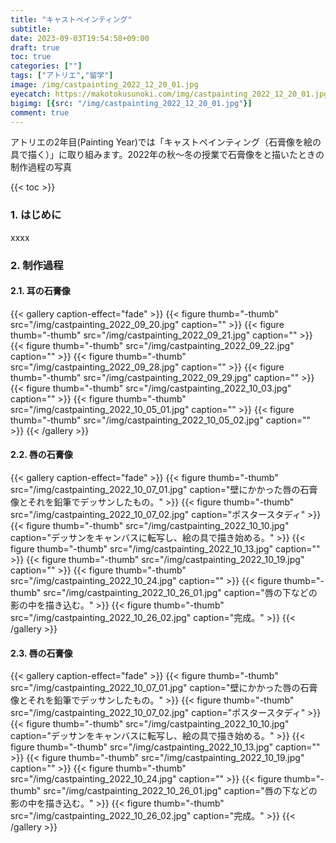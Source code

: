 ```yaml
---
title: "キャストペインティング"
subtitle: 
date: 2023-09-03T19:54:58+09:00
draft: true
toc: true
categories: [""]
tags: ["アトリエ","留学"]
image: /img/castpainting_2022_12_20_01.jpg
eyecatch: https://makotokusunoki.com/img/castpainting_2022_12_20_01.jpg
bigimg: [{src: "/img/castpainting_2022_12_20_01.jpg"}]
comment: true
---
```

アトリエの2年目(Painting Year)では「キャストペインティング（石膏像を絵の具で描く）」に取り組みます。2022年の秋～冬の授業で石膏像をと描いたときの制作過程の写真

{{< toc >}}

### 1. はじめに
xxxx

### 2. 制作過程

#### 2.1. 耳の石膏像

{{< gallery caption-effect="fade" >}}
  {{< figure thumb="-thumb" src="/img/castpainting_2022_09_20.jpg" caption="" >}}
  {{< figure thumb="-thumb" src="/img/castpainting_2022_09_21.jpg" caption="" >}}
  {{< figure thumb="-thumb" src="/img/castpainting_2022_09_22.jpg" caption="" >}}
  {{< figure thumb="-thumb" src="/img/castpainting_2022_09_28.jpg" caption="" >}}
  {{< figure thumb="-thumb" src="/img/castpainting_2022_09_29.jpg" caption="" >}}
  {{< figure thumb="-thumb" src="/img/castpainting_2022_10_03.jpg" caption="" >}}
  {{< figure thumb="-thumb" src="/img/castpainting_2022_10_05_01.jpg" caption="" >}}
  {{< figure thumb="-thumb" src="/img/castpainting_2022_10_05_02.jpg" caption="" >}}
{{< /gallery >}}

#### 2.2. 唇の石膏像

{{< gallery caption-effect="fade" >}}
  {{< figure thumb="-thumb" src="/img/castpainting_2022_10_07_01.jpg" caption="壁にかかった唇の石膏像とそれを鉛筆でデッサンしたもの。" >}}
  {{< figure thumb="-thumb" src="/img/castpainting_2022_10_07_02.jpg" caption="ポスタースタディ" >}}
  {{< figure thumb="-thumb" src="/img/castpainting_2022_10_10.jpg" caption="デッサンをキャンバスに転写し、絵の具で描き始める。" >}}
  {{< figure thumb="-thumb" src="/img/castpainting_2022_10_13.jpg" caption="" >}}
  {{< figure thumb="-thumb" src="/img/castpainting_2022_10_19.jpg" caption="" >}}
  {{< figure thumb="-thumb" src="/img/castpainting_2022_10_24.jpg" caption="" >}}
  {{< figure thumb="-thumb" src="/img/castpainting_2022_10_26_01.jpg" caption="唇の下などの影の中を描き込む。" >}}
  {{< figure thumb="-thumb" src="/img/castpainting_2022_10_26_02.jpg" caption="完成。" >}}
{{< /gallery >}}

#### 2.3. 唇の石膏像

{{< gallery caption-effect="fade" >}}
  {{< figure thumb="-thumb" src="/img/castpainting_2022_10_07_01.jpg" caption="壁にかかった唇の石膏像とそれを鉛筆でデッサンしたもの。" >}}
  {{< figure thumb="-thumb" src="/img/castpainting_2022_10_07_02.jpg" caption="ポスタースタディ" >}}
  {{< figure thumb="-thumb" src="/img/castpainting_2022_10_10.jpg" caption="デッサンをキャンバスに転写し、絵の具で描き始める。" >}}
  {{< figure thumb="-thumb" src="/img/castpainting_2022_10_13.jpg" caption="" >}}
  {{< figure thumb="-thumb" src="/img/castpainting_2022_10_19.jpg" caption="" >}}
  {{< figure thumb="-thumb" src="/img/castpainting_2022_10_24.jpg" caption="" >}}
  {{< figure thumb="-thumb" src="/img/castpainting_2022_10_26_01.jpg" caption="唇の下などの影の中を描き込む。" >}}
  {{< figure thumb="-thumb" src="/img/castpainting_2022_10_26_02.jpg" caption="完成。" >}}
{{< /gallery >}}



